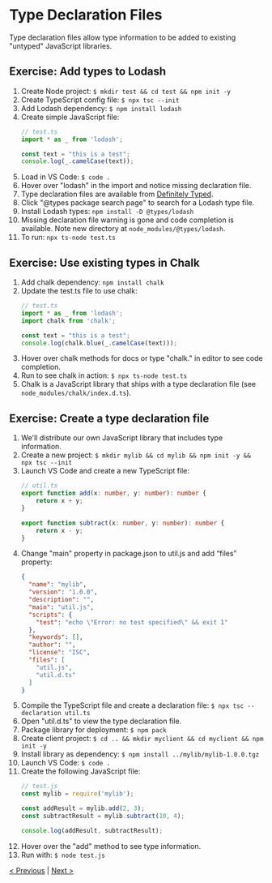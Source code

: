 # Type Declaration Files

Type declaration files allow type information to be added to existing "untyped" JavaScript libraries.

## Exercise: Add types to Lodash

1. Create Node project: `$ mkdir test && cd test && npm init -y`
1. Create TypeScript config file: `$ npx tsc --init`
1. Add Lodash dependency: `$ npm install lodash`
1. Create simple JavaScript file:
    ```typescript
    // test.ts
    import * as _ from 'lodash';

    const text = "this is a test";
    console.log(_.camelCase(text));
    ```
1. Load in VS Code: `$ code .`
1. Hover over "lodash" in the import and notice missing declaration file.
1. Type declaration files are available from <a href="https://definitelytyped.org/" target="_blank">Definitely Typed</a>.
1. Click "@types package search page" to search for a Lodash type file.
1. Install Lodash types: `npm install -D @types/lodash`
1. Missing declaration file warning is gone and code completion is available. Note new directory at `node_modules/@types/lodash`.
1. To run: `npx ts-node test.ts`

## Exercise: Use existing types in Chalk

1. Add chalk dependency: `npm install chalk`
1. Update the test.ts file to use chalk:
    ```typescript
    // test.ts
    import * as _ from 'lodash';
    import chalk from 'chalk';

    const text = "this is a test";
    console.log(chalk.blue(_.camelCase(text)));
    ```
1. Hover over chalk methods for docs or type "chalk." in editor to see code completion.
1. Run to see chalk in action: `$ npx ts-node test.ts`
1. Chalk is a JavaScript library that ships with a type declaration file (see `node_modules/chalk/index.d.ts`).

## Exercise: Create a type declaration file

1. We'll distribute our own JavaScript library that includes type information.
1. Create a new project: `$ mkdir mylib && cd mylib && npm init -y && npx tsc --init`
1. Launch VS Code and create a new TypeScript file:
    ```typescript
    // util.ts
    export function add(x: number, y: number): number {
        return x + y;
    }

    export function subtract(x: number, y: number): number {
        return x - y;
    }
    ```
1. Change "main" property in package.json to util.js and add “files” property:
    ```json
    {
      "name": "mylib",
      "version": "1.0.0",
      "description": "",
      "main": "util.js",
      "scripts": {
        "test": "echo \"Error: no test specified\" && exit 1"
      },
      "keywords": [],
      "author": "",
      "license": "ISC",
      "files": [
        "util.js",
        "util.d.ts"
      ]
    }
    ```
1. Compile the TypeScript file and create a declaration file: `$ npx tsc --declaration util.ts`
1. Open "util.d.ts" to view the type declaration file.
1. Package library for deployment: `$ npm pack`
1. Create client project: `$ cd .. && mkdir myclient && cd myclient && npm init -y`
1. Install library as dependency: `$ npm install ../mylib/mylib-1.0.0.tgz`
1. Launch VS Code: `$ code .`
1. Create the following JavaScript file:
    ```javascript
    // test.js
    const mylib = require('mylib');

    const addResult = mylib.add(2, 3);
    const subtractResult = mylib.subtract(10, 4);

    console.log(addResult, subtractResult);
    ```
1. Hover over the "add" method to see type information.
1. Run with: `$ node test.js`

[< Previous](ts-config.md) | [Next >](basic-types.md)
